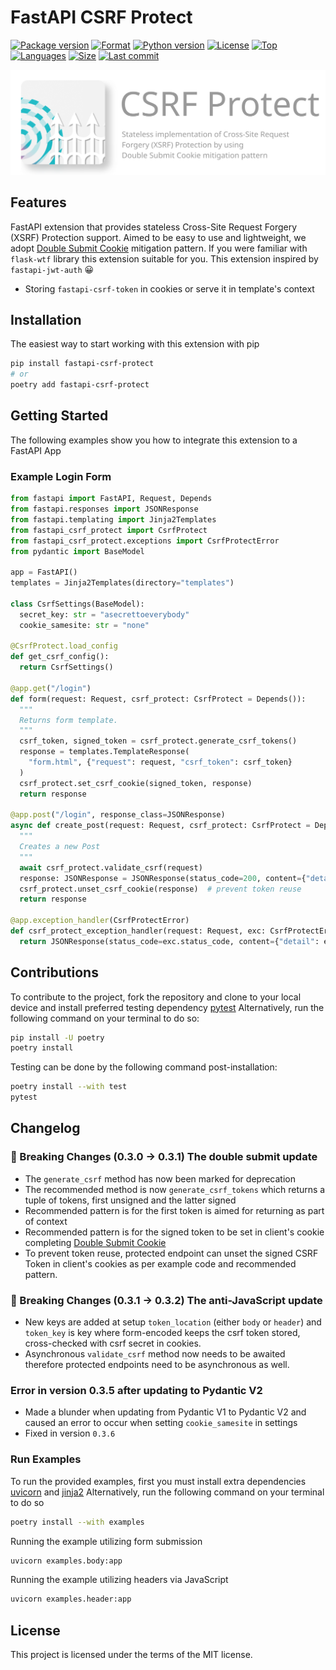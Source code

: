 # FastAPI CSRF Protect

[![Package version](https://img.shields.io/pypi/v/fastapi-csrf-protect)](https://pypi.org/project/fastapi-csrf-protect)
[![Format](https://img.shields.io/pypi/format/fastapi-csrf-protect)](https://pypi.org/project/fastapi-csrf-protect)
[![Python version](https://img.shields.io/pypi/pyversions/fastapi-csrf-protect)](https://pypi.org/project/fastapi-csrf-protect)
[![License](https://img.shields.io/pypi/l/fastapi-csrf-protect)](https://pypi.org/project/fastapi-csrf-protect)
[![Top](https://img.shields.io/github/languages/top/aekasitt/fastapi-csrf-protect)](.)
[![Languages](https://img.shields.io/github/languages/count/aekasitt/fastapi-csrf-protect)](.)
[![Size](https://img.shields.io/github/repo-size/aekasitt/fastapi-csrf-protect)](.)
[![Last commit](https://img.shields.io/github/last-commit/aekasitt/fastapi-csrf-protect/master)](.)

[![Protect Banner](static/protect-banner.svg)](https://github.com/aekasitt/fastapi-csrf-protect/blob/master/static/protect-banner.svg)

## Features

FastAPI extension that provides stateless Cross-Site Request Forgery (XSRF) Protection support.
Aimed to be easy to use and lightweight, we adopt [Double Submit Cookie](https://cheatsheetseries.owasp.org/cheatsheets/Cross-Site_Request_Forgery_Prevention_Cheat_Sheet.html#double-submit-cookie) mitigation pattern.
If you were familiar with `flask-wtf` library this extension suitable for you.
This extension inspired by `fastapi-jwt-auth` 😀

- Storing `fastapi-csrf-token` in cookies or serve it in template's context

## Installation

The easiest way to start working with this extension with pip

```bash
pip install fastapi-csrf-protect
# or
poetry add fastapi-csrf-protect
```

## Getting Started

The following examples show you how to integrate this extension to a FastAPI App

### Example Login Form

```python
from fastapi import FastAPI, Request, Depends
from fastapi.responses import JSONResponse
from fastapi.templating import Jinja2Templates
from fastapi_csrf_protect import CsrfProtect
from fastapi_csrf_protect.exceptions import CsrfProtectError
from pydantic import BaseModel

app = FastAPI()
templates = Jinja2Templates(directory="templates")

class CsrfSettings(BaseModel):
  secret_key: str = "asecrettoeverybody"
  cookie_samesite: str = "none"

@CsrfProtect.load_config
def get_csrf_config():
  return CsrfSettings()

@app.get("/login")
def form(request: Request, csrf_protect: CsrfProtect = Depends()):
  """
  Returns form template.
  """
  csrf_token, signed_token = csrf_protect.generate_csrf_tokens()
  response = templates.TemplateResponse(
    "form.html", {"request": request, "csrf_token": csrf_token}
  )
  csrf_protect.set_csrf_cookie(signed_token, response)
  return response

@app.post("/login", response_class=JSONResponse)
async def create_post(request: Request, csrf_protect: CsrfProtect = Depends()):
  """
  Creates a new Post
  """
  await csrf_protect.validate_csrf(request)
  response: JSONResponse = JSONResponse(status_code=200, content={"detail": "OK"})
  csrf_protect.unset_csrf_cookie(response)  # prevent token reuse
  return response

@app.exception_handler(CsrfProtectError)
def csrf_protect_exception_handler(request: Request, exc: CsrfProtectError):
  return JSONResponse(status_code=exc.status_code, content={"detail": exc.message})

```

## Contributions

To contribute to the project, fork the repository and clone to your local device and install preferred testing dependency [pytest](https://github.com/pytest-dev/pytest)
Alternatively, run the following command on your terminal to do so:

```bash
pip install -U poetry
poetry install
```

Testing can be done by the following command post-installation:

```bash
poetry install --with test
pytest
```

## Changelog

### 🚧 Breaking Changes (0.3.0 -> 0.3.1) The double submit update

* The `generate_csrf` method has now been marked for deprecation
* The recommended method is now `generate_csrf_tokens` which returns a tuple of tokens, first unsigned
  and the latter signed
* Recommended pattern is for the first token is aimed for returning as part of context
* Recommended pattern is for the signed token to be set in client's cookie completing [Double Submit Cookie](https://cheatsheetseries.owasp.org/cheatsheets/Cross-Site_Request_Forgery_Prevention_Cheat_Sheet.html#double-submit-cookie)
* To prevent token reuse, protected endpoint can unset the signed CSRF Token in client's cookies as
  per example code and recommended pattern.

### 🚧 Breaking Changes (0.3.1 -> 0.3.2) The anti-JavaScript update

* New keys are added at setup `token_location` (either `body` or `header`) and `token_key` is key
  where form-encoded keeps the csrf token stored, cross-checked with csrf secret in cookies.
* Asynchronous `validate_csrf` method now needs to be awaited therefore protected endpoints need to
  be asynchronous as well.

### Error in version 0.3.5 after updating to Pydantic V2

* Made a blunder when updating from Pydantic V1 to Pydantic V2 and caused an error to occur when
  setting `cookie_samesite` in settings
* Fixed in version `0.3.6`

### Run Examples

To run the provided examples, first you must install extra dependencies [uvicorn](https://github.com/encode/uvicorn) and [jinja2](https://github.com/pallets/jinja/)
Alternatively, run the following command on your terminal to do so

```bash
poetry install --with examples
```

Running the example utilizing form submission

```bash
uvicorn examples.body:app
```

Running the example utilizing headers via JavaScript

```bash
uvicorn examples.header:app
```

## License

This project is licensed under the terms of the MIT license.

